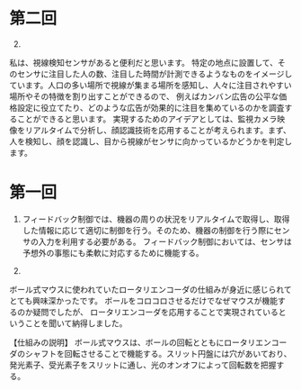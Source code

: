 # 第二回

2)
私は、視線検知センサがあると便利だと思います。
特定の地点に設置して、そのセンサに注目した人の数、注目した時間が計測できるようなものをイメージしています。人口の多い場所で視線が集まる場所を感知し、人々に注目されやすい場所やその特徴を割り出すことができるので、
例えばカンバン広告の公平な価格設定に役立てたり、どのような広告が効果的に注目を集めているのかを調査することができると思います。
実現するためのアイデアとしては、監視カメラ映像をリアルタイムで分析し、顔認識技術を応用することが考えられます。まず、人を検知し、顔を認識し、目から視線がセンサに向かっているかどうかを判定します。


# 第一回

1) フィードバック制御では、機器の周りの状況をリアルタイムで取得し、取得した情報に応じて適切に制御を行う。そのため、機器の制御を行う際にセンサの入力を利用する必要がある。
フィードバック制御においては、センサは予想外の事態にも柔軟に対応するために機能する。

3)
ボール式マウスに使われていたロータリエンコーダの仕組みが身近に感じられてとても興味深かったです。
ボールをコロコロさせるだけでなぜマウスが機能するのか疑問でしたが、
ロータリエンコーダを応用することで実現されているということを聞いて納得しました。

【仕組みの説明】
ボール式マウスは、ボールの回転とともにロータリエンコーダのシャフトを回転させることで機能する。スリット円盤には穴があいており、
発光素子、受光素子をスリットに通し、光のオンオフによって回転数を把握する。
